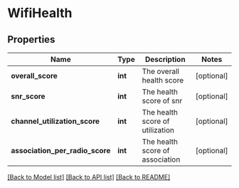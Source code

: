 # WifiHealth

## Properties
Name | Type | Description | Notes
------------ | ------------- | ------------- | -------------
**overall_score** | **int** | The overall health score | [optional] 
**snr_score** | **int** | The health score of snr | [optional] 
**channel_utilization_score** | **int** | The health score of utilization | [optional] 
**association_per_radio_score** | **int** | The health score of association | [optional] 

[[Back to Model list]](../README.md#documentation-for-models) [[Back to API list]](../README.md#documentation-for-api-endpoints) [[Back to README]](../README.md)


